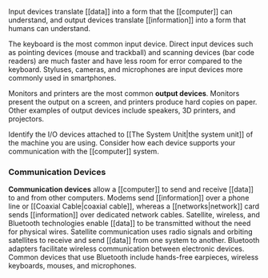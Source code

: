 Input devices translate [[data]] into a form that the [[computer]] can understand, and output devices translate [[information]] into a form that humans can understand.

The keyboard is the most common input device. Direct input devices such as pointing devices (mouse and trackball) and scanning devices (bar code readers) are much faster and have less room for error compared to the keyboard. Styluses, cameras, and microphones are input devices more commonly used in smartphones.

Monitors and printers are the most common **output devices**. Monitors present the output on a screen, and printers produce hard copies on paper. Other examples of output devices include speakers, 3D printers, and projectors.

Identify the I/O devices attached to [[The System Unit|the system unit]] of the machine you are using. Consider how each device supports your communication with the [[computer]] system.
### Communication Devices

**Communication devices** allow a [[computer]] to send and receive [[data]] to and from other computers. Modems send [[information]] over a phone line or [[Coaxial Cable|coaxial cable]], whereas a [[networks|network]] card sends [[information]] over dedicated network cables. Satellite, wireless, and Bluetooth technologies enable [[data]] to be transmitted without the need for physical wires. Satellite communication uses radio signals and orbiting satellites to receive and send [[data]] from one system to another. Bluetooth adapters facilitate wireless communication between electronic devices. Common devices that use Bluetooth include hands-free earpieces, wireless keyboards, mouses, and microphones.